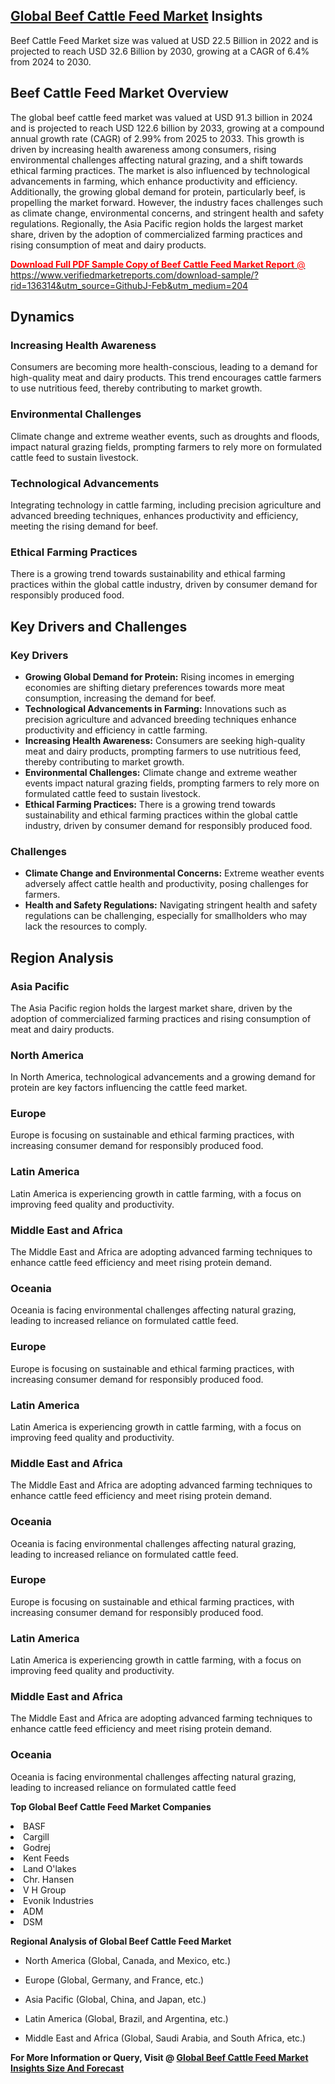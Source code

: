 <h2><a href="https://www.verifiedmarketreports.com/download-sample/?rid=136314&amp;utm_source=GithubJ&amp;utm_medium=204" target="_blank">Global Beef Cattle Feed Market</a> Insights</h2><p>Beef Cattle Feed Market size was valued at USD 22.5 Billion in 2022 and is projected to reach USD 32.6 Billion by 2030, growing at a CAGR of 6.4% from 2024 to 2030.</p><p> <h2>Beef Cattle Feed Market Overview</h2> <p>The global beef cattle feed market was valued at USD 91.3 billion in 2024 and is projected to reach USD 122.6 billion by 2033, growing at a compound annual growth rate (CAGR) of 2.99% from 2025 to 2033. This growth is driven by increasing health awareness among consumers, rising environmental challenges affecting natural grazing, and a shift towards ethical farming practices. The market is also influenced by technological advancements in farming, which enhance productivity and efficiency. Additionally, the growing global demand for protein, particularly beef, is propelling the market forward. However, the industry faces challenges such as climate change, environmental concerns, and stringent health and safety regulations. Regionally, the Asia Pacific region holds the largest market share, driven by the adoption of commercialized farming practices and rising consumption of meat and dairy products. </p> <p><a href="#"><p><span class=""><span style="color: #ff0000;"><strong>Download Full PDF Sample Copy of Beef Cattle Feed Market Report</strong> @ </span><a href="https://www.verifiedmarketreports.com/download-sample/?rid=136314&amp;utm_source=GithubJ-Feb&amp;utm_medium=204" target="_blank">https://www.verifiedmarketreports.com/download-sample/?rid=136314&amp;utm_source=GithubJ-Feb&amp;utm_medium=204</a></span></p></a></p> <h2>Dynamics</h2> <h3>Increasing Health Awareness</h3> <p>Consumers are becoming more health-conscious, leading to a demand for high-quality meat and dairy products. This trend encourages cattle farmers to use nutritious feed, thereby contributing to market growth. </p> <h3>Environmental Challenges</h3> <p>Climate change and extreme weather events, such as droughts and floods, impact natural grazing fields, prompting farmers to rely more on formulated cattle feed to sustain livestock. </p> <h3>Technological Advancements</h3> <p>Integrating technology in cattle farming, including precision agriculture and advanced breeding techniques, enhances productivity and efficiency, meeting the rising demand for beef. </p> <h3>Ethical Farming Practices</h3> <p>There is a growing trend towards sustainability and ethical farming practices within the global cattle industry, driven by consumer demand for responsibly produced food. </p> <h2>Key Drivers and Challenges</h2> <h3>Key Drivers</h3> <ul> <li><strong>Growing Global Demand for Protein:</strong> Rising incomes in emerging economies are shifting dietary preferences towards more meat consumption, increasing the demand for beef. </li> <li><strong>Technological Advancements in Farming:</strong> Innovations such as precision agriculture and advanced breeding techniques enhance productivity and efficiency in cattle farming. </li> <li><strong>Increasing Health Awareness:</strong> Consumers are seeking high-quality meat and dairy products, prompting farmers to use nutritious feed, thereby contributing to market growth. </li> <li><strong>Environmental Challenges:</strong> Climate change and extreme weather events impact natural grazing fields, prompting farmers to rely more on formulated cattle feed to sustain livestock. </li> <li><strong>Ethical Farming Practices:</strong> There is a growing trend towards sustainability and ethical farming practices within the global cattle industry, driven by consumer demand for responsibly produced food. </li> </ul> <h3>Challenges</h3> <ul> <li><strong>Climate Change and Environmental Concerns:</strong> Extreme weather events adversely affect cattle health and productivity, posing challenges for farmers. </li> <li><strong>Health and Safety Regulations:</strong> Navigating stringent health and safety regulations can be challenging, especially for smallholders who may lack the resources to comply. </li> </ul> <h2>Region Analysis</h2> <h3>Asia Pacific</h3> <p>The Asia Pacific region holds the largest market share, driven by the adoption of commercialized farming practices and rising consumption of meat and dairy products. </p> <h3>North America</h3> <p>In North America, technological advancements and a growing demand for protein are key factors influencing the cattle feed market. </p> <h3>Europe</h3> <p>Europe is focusing on sustainable and ethical farming practices, with increasing consumer demand for responsibly produced food. </p> <h3>Latin America</h3> <p>Latin America is experiencing growth in cattle farming, with a focus on improving feed quality and productivity. </p> <h3>Middle East and Africa</h3> <p>The Middle East and Africa are adopting advanced farming techniques to enhance cattle feed efficiency and meet rising protein demand. </p> <h3>Oceania</h3> <p>Oceania is facing environmental challenges affecting natural grazing, leading to increased reliance on formulated cattle feed. </p> <h3>Europe</h3> <p>Europe is focusing on sustainable and ethical farming practices, with increasing consumer demand for responsibly produced food. </p> <h3>Latin America</h3> <p>Latin America is experiencing growth in cattle farming, with a focus on improving feed quality and productivity. </p> <h3>Middle East and Africa</h3> <p>The Middle East and Africa are adopting advanced farming techniques to enhance cattle feed efficiency and meet rising protein demand. </p> <h3>Oceania</h3> <p>Oceania is facing environmental challenges affecting natural grazing, leading to increased reliance on formulated cattle feed. </p> <h3>Europe</h3> <p>Europe is focusing on sustainable and ethical farming practices, with increasing consumer demand for responsibly produced food. </p> <h3>Latin America</h3> <p>Latin America is experiencing growth in cattle farming, with a focus on improving feed quality and productivity. </p> <h3>Middle East and Africa</h3> <p>The Middle East and Africa are adopting advanced farming techniques to enhance cattle feed efficiency and meet rising protein demand. </p> <h3>Oceania</h3> <p>Oceania is facing environmental challenges affecting natural grazing, leading to increased reliance on formulated cattle feed</p><p><strong>Top Global Beef Cattle Feed Market Companies</strong></p><div data-test-id=""><p><li>BASF</li><li> Cargill</li><li> Godrej</li><li> Kent Feeds</li><li> Land O'lakes</li><li> Chr. Hansen</li><li> V H Group</li><li> Evonik Industries</li><li> ADM</li><li> DSM</li></p><div><strong>Regional Analysis of&nbsp;Global Beef Cattle Feed Market</strong></div><ul><li dir="ltr"><p dir="ltr">North America&nbsp;(Global, Canada, and Mexico, etc.)</p></li><li dir="ltr"><p dir="ltr">Europe (Global, Germany, and France, etc.)</p></li><li dir="ltr"><p dir="ltr">Asia Pacific&nbsp;(Global, China, and Japan, etc.)</p></li><li dir="ltr"><p dir="ltr">Latin America&nbsp;(Global, Brazil, and Argentina, etc.)</p></li><li dir="ltr">Middle East and Africa&nbsp;(Global, Saudi Arabia, and South Africa, etc.)</li></ul><p><strong>For More Information or Query, Visit @&nbsp;</strong><strong><a href="https://www.verifiedmarketreports.com/product/global-beef-cattle-feed-market-report-2019-competitive-landscape-trends-and-opportunities/?utm_source=GithubJ&amp;utm_medium=204" target="_blank">Global Beef Cattle Feed Market Insights Size And Forecast</a></strong></p></div>
